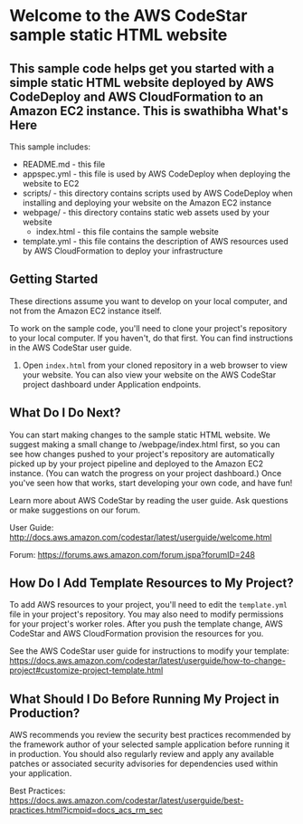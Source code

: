 Welcome to the AWS CodeStar sample static HTML website
==================================================

This sample code helps get you started with a simple static HTML website
deployed by AWS CodeDeploy and AWS CloudFormation to an Amazon EC2 instance.
This is swathibha
What's Here
-----------

This sample includes:

* README.md - this file
* appspec.yml - this file is used by AWS CodeDeploy when deploying the website
  to EC2
* scripts/ - this directory contains scripts used by AWS CodeDeploy when
  installing and deploying your website on the Amazon EC2 instance
* webpage/ - this directory contains static web assets used by your website
  * index.html - this file contains the sample website
* template.yml - this file contains the description of AWS resources used by AWS
  CloudFormation to deploy your infrastructure


Getting Started
---------------

These directions assume you want to develop on your local computer, and not
from the Amazon EC2 instance itself.

To work on the sample code, you'll need to clone your project's repository to your
local computer. If you haven't, do that first. You can find instructions in the
AWS CodeStar user guide.

1. Open `index.html` from your cloned repository in a web browser to view your website.
   You can also view your website on the AWS CodeStar project dashboard under Application
   endpoints.

What Do I Do Next?
------------------

You can start making changes to the sample static HTML website. We suggest making a
small change to /webpage/index.html first, so you can see how changes pushed to your
project's repository are automatically picked up by your project pipeline and deployed
to the Amazon EC2 instance. (You can watch the progress on your project dashboard.)
Once you've seen how that works, start developing your own code, and have fun!

Learn more about AWS CodeStar by reading the user guide.  Ask questions or make
suggestions on our forum.

User Guide: http://docs.aws.amazon.com/codestar/latest/userguide/welcome.html

Forum: https://forums.aws.amazon.com/forum.jspa?forumID=248

How Do I Add Template Resources to My Project?
------------------

To add AWS resources to your project, you'll need to edit the `template.yml`
file in your project's repository. You may also need to modify permissions for
your project's worker roles. After you push the template change, AWS CodeStar
and AWS CloudFormation provision the resources for you.

See the AWS CodeStar user guide for instructions to modify your template:
https://docs.aws.amazon.com/codestar/latest/userguide/how-to-change-project#customize-project-template.html

What Should I Do Before Running My Project in Production?
------------------

AWS recommends you review the security best practices recommended by the framework
author of your selected sample application before running it in production. You
should also regularly review and apply any available patches or associated security
advisories for dependencies used within your application.

Best Practices: https://docs.aws.amazon.com/codestar/latest/userguide/best-practices.html?icmpid=docs_acs_rm_sec
